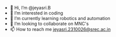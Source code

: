 - 👋 Hi, I’m @jeyasri.B
- 👀 I’m interested in coding
- 🌱 I’m currently learning robotics and automation 
- 💞️ I’m looking to collaborate on MNC's
- 📫 How to reach me jeyasri.2310026@srec.ac.in


